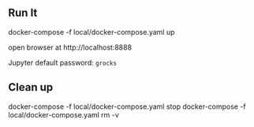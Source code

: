 
Run It
------


docker-compose -f local/docker-compose.yaml up

open browser at http://localhost:8888

Jupyter default password: ```grocks```


Clean up
--------

docker-compose -f local/docker-compose.yaml stop
docker-compose -f local/docker-compose.yaml rm -v
